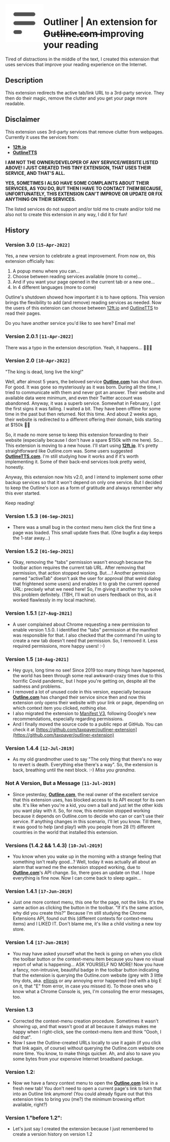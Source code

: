 <a href="https://outline.com">
    <img src="https://github.com/taxpayer/outliner-extension/blob/main/assets/outline-logo.png?raw=true" alt="Old Outline.com logo" title="Outliner" align="left" height="120" />
</a>

# Outliner | An extension for O̶u̶t̶l̶i̶n̶e̶.̶c̶o̶m̶ improving your reading

Tired of distractions in the middle of the text, I created this extension that uses services that improve your reading experience on the Internet.

## Description

This extension redirects the active tab/link URL to a 3rd-party service. They then do their magic, remove the clutter and you get your page more readable.

## Disclaimer

This extension uses 3rd-party services that remove clutter from webpages. Currently it uses the services from:

- **[12ft.io](https://12ft.io)**
- **[OutlineTTS](https://outlinetts.com)**

**I AM NOT THE OWNER/DEVELOPER OF ANY SERVICE/WEBSITE LISTED ABOVE! I JUST CREATED THIS TINY EXTENSION, THAT USES THEIR SERVICE, AND THAT'S ALL.**

**YES, SOMETIMES I ALSO HAVE SOME COMPLAINTS ABOUT THEIR SERVICES, AS YOU DO, BUT THEN I HAVE TO CONTACT *THEM* BECAUSE, UNFORTUNATELY, THIS EXTENSION CAN'T IMPROVE OR UPDATE OR FIX ANYTHING ON THEIR SERVICES.**

The listed services do not support and/or told me to create and/or told me also not to create this extension in any way, I did it for fun!

## History

### Version 3.0 `[15-Apr-2022]`
Yes, a new version to celebrate a great improvement. From now on, this extension officially has:
1. A popup menu where you can...
2. Choose between reading services available (more to come)...
3. And if you want your page opened in the current tab or a new one...
4. In 4 different languages (more to come)

Outline's shutdown showed how important it is to have options. This version brings the flexibility to add (and remove) reading services as needed.
Now the users of this extension can choose between [12ft.io](https://12ft.io) and [OutlineTTS](https://outlinetts.com) to read their pages.

Do you have another service you'd like to see here? Email me!

### Version 2.0.1 `[11-Apr-2022]`
There was a typo in the extension description. Yeah, it happens... 🤦🏻‍♂️

### Version 2.0 `[10-Apr-2022]`
"The king is dead, long live the king!"

Well, after almost 5 years, the beloved service **[Outline.com](https://outline.com)** has shut down. For good. It was gone so mysteriously as it was born. During all the time, I tried to communicate with them and never got an answer. Their website and available data were minimum, and even their Twitter account was abandoned. Anyway, it was a superb service. Somewhat in February, I got the first signs it was failing. I waited a bit. They have been offline for some time in the past but then returned. Not this time. And about 2 weeks ago, their website is redirected to a different offering their domain, bids starting at $150k 👀💸

So, it made no more sense to keep this extension forwarding to their website (especially because I don't have a spare $150k with me here). So... This extension is moving to a new house. I'll start using **[12ft.io](https://12ft.io)**. It's pretty straightforward like Outline.com was. Some users suggested **[OutlineTTS.com](https://outlinetts.com)**. I'm still studying how it works and if it's worth implementing it. Some of their back-end services look pretty weird, honestly.

Anyway, this extension now hits v2.0, and I intend to implement some other backup services so that it won't depend on only one service. But I decided to keep the Outline's icon as a form of gratitude and always remember why this ever started.

Keep reading!

### Version 1.5.3 `[06-Sep-2021]`
- There was a small bug in the context menu item click the first time a page was loaded. This small update fixes that. (One bugfix a day keeps the 1-star away...)

### Version 1.5.2 `[01-Sep-2021]`
- Okay, removing the "tabs" permission wasn't enough because the toolbar action requires the current tab URL. After removing that permission, that action stopped working. But....! Another permission named "activeTab" doesn't ask the user for approval (that weird dialog that frightened some users) and enables it to grab the current opened URL: precisely what we need here! So, I'm giving it another try to solve this problem definitely. (TBH, I'll wait on users feedback on this, as it worked flawlessly in my local machine).

### Version 1.5.1 `[27-Aug-2021]`
- A user complained about Chrome requesting a new permission to enable version 1.5.0. I identified the "tabs" permission at the manifest was responsible for that. I also checked that the command I'm using to create a new tab doesn't need that permission. So, I removed it. Less required permissions, more happy users! :-)

### Version 1.5 `[10-Aug-2021]`
- Hey guys, long time no see! Since 2019 too many things have happened, the world has been through some real awkward-crazy times due to this horrific Covid pandemic, but I hope you're getting on, despite all the sadness and problems.
- I removed a lot of unused code in this version, especially because **[Outline.com](https://outline.com)** has changed their service since then and now this extension only opens their website with your link or page, depending on which context item you clicked, nothing else.
- I also migrated the extension to [Manifest V3](https://developer.chrome.com/docs/extensions/mv3/intro/mv3-migration/), following Google's new recommendations, especially regarding permissions.
- And I finally moved the source code to a public repo at GitHub. You can check it at [https://github.com/taxpayer/outliner-extension](https://github.com/taxpayer/outliner-extension)

### Version 1.4.4 `[12-Jul-2019]`
- As my old grandmother used to say "The only thing that there's no way to revert is death. Everything else there's a way". So, the extension is back, breathing until the next block. :-) *Miss you grandma*.

### Not A Version, But a Message `[11-Jul-2019]`
- Since yesterday, **[Outline.com](https://outline.com)**, the real owner of the excellent service that this extension uses, has blocked access to its API except for its own site. It's like when you're a kid, you own a ball and just let the other kids you want play with it. So, for now, this extension stopped working because it depends on Outline.com to decide who can or can't use their service. If anything changes in this scenario, I'll let you know. Till there, it was good to help (and play!) with you people from 28 (!!) different countries in the world that installed this extension.

### Versions (1.4.2 && 1.4.3) `[10-Jul-2019]`
- You know when you wake up in the morning with a strange feeling that something isn't really good...? Well, today it was actually all about an alarm that warned me the extension stopped working, due to **[Outline.com](https://outline.com)**'s API change. So, there goes an update on that. I hope everything is fine now. Now I can come back to sleep again...

### Version 1.4.1 `[17-Jun-2019]`
- Just one more context menu, this one for the page, not the links. It's the same action as clicking the button in the toolbar. "If it's the same action, why did you create this?" Because I'm still studying the Chrome Extensions API, found out this (different contexts for context-menu items) and I LIKED IT. Don't blame me, it's like a child visiting a new toy store.

### Version 1.4 `[17-Jun-2019]`
- You may have asked yourself what the heck is going on when you click the toolbar button or the context-menu item because you have no visual report of what is happening... ASK YOURSELF NO MORE! Now you have a fancy, non-intrusive, beautiful badge in the toolbar button indicating that the extension is querying the Outline.com website (grey with 3 little tiny dots, aka. [ellipsis](https://en.wikipedia.org/wiki/Ellipsis) or any annoying error happened (red with a big E on it, that "E" from error, in case you missed it). To those ones who know what a Chrome Console is, yes, I'm consoling the error messages, too.

### Version 1.3
- Corrected the context-menu creation procedure. Sometimes it wasn't showing up, and that wasn't good at all because it always makes me happy when I right-click, see the context-menu item and think "Oooh, I did that".
- Now I save the Outline-created URLs locally to use it again (if you click that link again, of course) without querying the Outline.com website one more time. You know, to make things quicker. Ah, and also to save you some bytes from your expensive Internet broadband package.

### Version 1.2:
- Now we have a fancy context menu to open the **[Outline.com](https://outline.com)** link in a fresh new tab! You don't need to open a current page's link to turn that into an Outline link anymore! (You could already figure out that this extension tries to bring you (me?) the minimum browsing effort available, right?)

### Version 1."before 1.2":
- Let's just say I created the extension because I just remembered to create a version history on version 1.2
